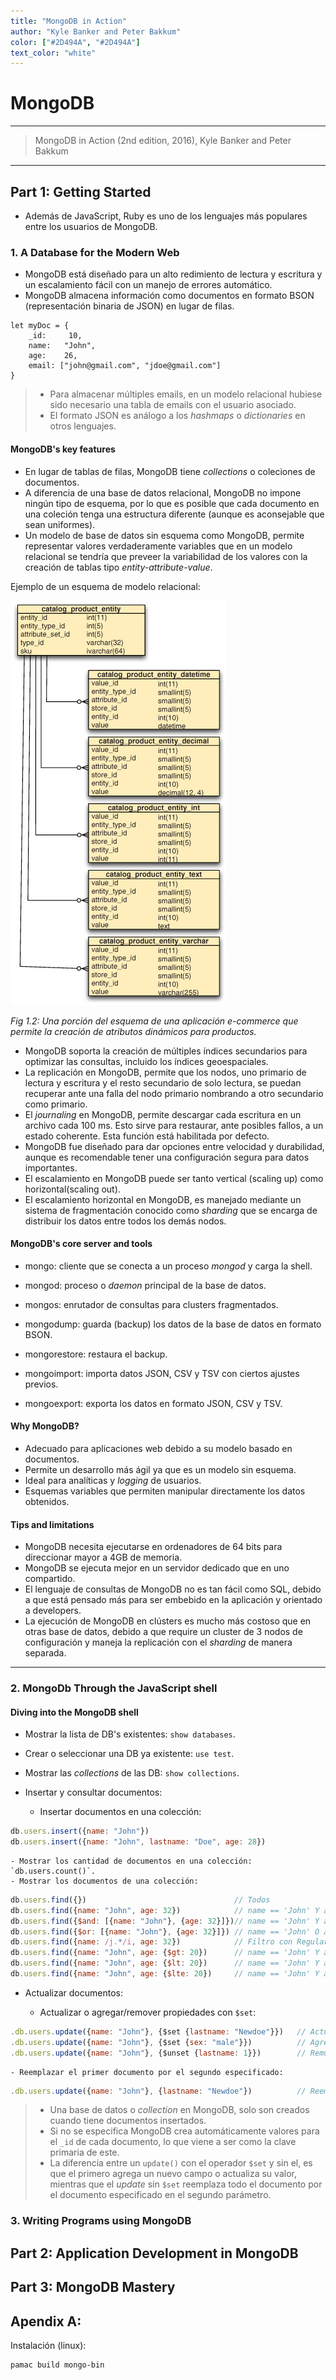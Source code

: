 ```yaml
---
title: "MongoDB in Action"
author: "Kyle Banker and Peter Bakkum"
color: ["#2D494A", "#2D494A"]
text_color: "white"
---
```


# MongoDB

-------------------------------------------------------------------------------

> MongoDB in Action (2nd edition, 2016), Kyle Banker and Peter Bakkum

-------------------------------------------------------------------------------

## Part 1: Getting Started

+ Además de JavaScript, Ruby es uno de los lenguajes más populares entre los
  usuarios de MongoDB.

### 1. A Database for the Modern Web

+ MongoDB está diseñado para un alto redimiento de lectura y escritura y un
  escalamiento fácil con un manejo de errores automático.
+ MongoDB almacena información como documentos en formato BSON (representación
  binaria de JSON) en lugar de filas.

```
let myDoc = {
    _id:     10,
    name:   "John",
    age:    26,
    email: ["john@gmail.com", "jdoe@gmail.com"]
}
```

> - Para almacenar múltiples emails, en un modelo relacional hubiese sido
>   necesario una tabla de emails con el usuario asociado.
> - El formato JSON es análogo a los *hashmaps* o *dictionaries* en otros
>   lenguajes.

#### MongoDB's key features

+ En lugar de tablas de filas, MongoDB tiene *collections* o coleciones de
  documentos.
+ A diferencia de una base de datos relacional, MongoDB no impone ningún tipo
  de esquema, por lo que es posible que cada documento en una coleción tenga
  una estructura diferente (aunque es aconsejable que sean uniformes).
+ Un modelo de base de datos sin esquema como MongoDB, permite representar
  valores verdaderamente variables que en un modelo relacional se tendría que
  preveer la variabilidad de los valores con la creación de tablas tipo
  *entity-attribute-value*.

Ejemplo de un esquema de modelo relacional:

![fig.1.2.jpg](./attachments/mongodb/fig1.2.jpg)

*Fig 1.2: Una porción del esquema de una aplicación e-commerce que permite la
creación de atributos dinámicos para productos.*

+ MongoDB soporta la creación de múltiples índices secundarios para optimizar
  las consultas, incluido los índices geoespaciales.
+ La replicación en MongoDB, permite que los nodos, uno primario de lectura y
  escritura y el resto secundario de solo lectura, se puedan recuperar ante una
  falla del nodo primario nombrando a otro secundario como primario.
+ El *journaling* en MongoDB, permite descargar cada escritura en un archivo
  cada 100 ms. Esto sirve para restaurar, ante posibles fallos, a un estado
  coherente. Esta función está habilitada por defecto.
+ MongoDB fue diseñado para dar opciones entre velocidad y durabilidad, aunque
  es recomendable tener una configuración segura para datos importantes.
+ El escalamiento en MongoDB puede ser tanto vertical (scaling up) como
  horizontal(scaling out).
+ El escalamiento horizontal en MongoDB, es manejado mediante un sistema de
  fragmentación conocido como *sharding* que se encarga de distribuir los datos
  entre todos los demás nodos.

#### MongoDB's core server and tools

+ mongo: cliente que se conecta a un proceso *mongod* y carga la shell.
+ mongod: proceso o *daemon* principal de la base de datos.
+ mongos: enrutador de consultas para clusters fragmentados.

+ mongodump: guarda (backup) los datos de la base de datos en formato BSON.
+ mongorestore: restaura el backup.
+ mongoimport: importa datos JSON, CSV y TSV con ciertos ajustes previos.
+ mongoexport: exporta los datos en formato JSON, CSV y TSV.

#### Why MongoDB?

+ Adecuado para aplicaciones web debido a su modelo basado en documentos.
+ Permite un desarrollo más ágil ya que es un modelo sin esquema.
+ Ideal para analíticas y *logging* de usuarios.
+ Esquemas variables que permiten manipular directamente los datos obtenidos.

#### Tips and limitations

+ MongoDB necesita ejecutarse en ordenadores de 64 bits para direccionar mayor
  a 4GB de memoria.
+ MongoDB se ejecuta mejor en un servidor dedicado que en uno compartido.
+ El lenguaje de consultas de MongoDB no es tan fácil como SQL, debido a que
  está pensado más para ser embebido en la aplicación y orientado a developers.
+ La ejecución de MongoDB en clústers es mucho más costoso que en otras base de
  datos, debido a que require un cluster de 3 nodos de configuración y maneja
  la replicación con el *sharding* de manera separada.

-------------------------------------------------------------------------------

### 2. MongoDb Through the JavaScript shell

#### Diving into the MongoDB shell

+ Mostrar la lista de DB's existentes: `show databases`.
+ Crear o seleccionar una DB ya existente: `use test`.
+ Mostrar las *collections* de las DB: `show collections`.

+ Insertar y consultar documentos:

    - Insertar documentos en una colección:
```js
db.users.insert({name: "John"})
db.users.insert({name: "John", lastname: "Doe", age: 28})
```

    - Mostrar los cantidad de documentos en una colección: `db.users.count()`.
    - Mostrar los documentos de una colección:
```js
db.users.find({})                                 // Todos
db.users.find({name: "John", age: 32})            // name == 'John' Y age == 32
db.users.find({$and: [{name: "John"}, {age: 32}]})// name == 'John' Y age == 32
db.users.find({$or: [{name: "John"}, {age: 32}]}) // name == 'John' O age == 32
db.users.find({name: /j.*/i, age: 32})            // Filtro con Regular Exp.
db.users.find({name: "John", age: {$gt: 20})      // name == 'John' Y age > 20
db.users.find({name: "John", age: {$lt: 20})      // name == 'John' Y age < 20
db.users.find({name: "John", age: {$lte: 20})     // name == 'John' Y age <= 20
```

+ Actualizar documentos:

    - Actualizar o agregar/remover propiedades con `$set`:
```js
.db.users.update({name: "John"}, {$set {lastname: "Newdoe"}})   // Actualiza
.db.users.update({name: "John"}, {$set {sex: "male"}})          // Agrega
.db.users.update({name: "John"}, {$unset {lastname: 1}})        // Remueve
```

    - Reemplazar el primer documento por el segundo especificado:
```js
.db.users.update({name: "John"}, {lastname: "Newdoe"})          // Reemplaza
```

> - Una base de datos o *collection* en MongoDB, solo son creados cuando tiene
>   documentos insertados.
> - Si no se especifica MongoDB crea automáticamente valores para el `_id` de
>   cada documento, lo que viene a ser como la clave primaria de este.
> - La diferencia entre un `update()` con el operador `$set` y sin el, es que
>   el primero agrega un nuevo campo o actualiza su valor, mientras que el
>   *update* sin `$set` reemplaza todo el documento por el documento
>   especificado en el segundo parámetro.

### 3. Writing Programs using MongoDB

## Part 2: Application Development in MongoDB
## Part 3: MongoDB Mastery
## Apendix A:
Instalación (linux):
```
pamac build mongo-bin
```
